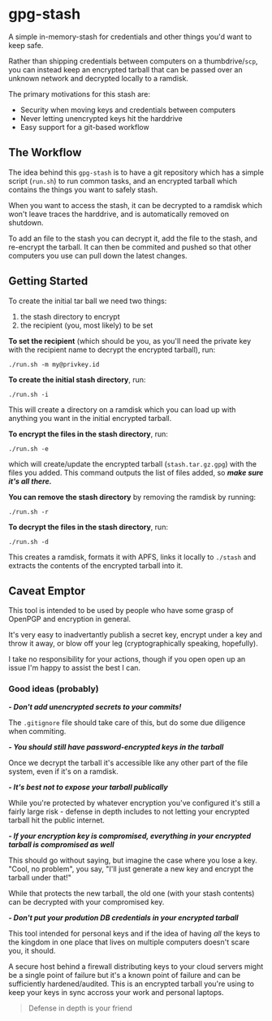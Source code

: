 # gpg-stash

A simple in-memory-stash for credentials and other things you'd want to keep safe.

Rather than shipping credentials between computers on a thumbdrive/`scp`, you can instead keep an encrypted tarball that can be passed over an unknown network and decrypted locally to a ramdisk.

The primary motivations for this stash are:

- Security when moving keys and credentials between computers
- Never letting unencrypted keys hit the harddrive
- Easy support for a git-based workflow

## The Workflow

The idea behind this `gpg-stash` is to have a git repository which has a simple script (`run.sh`) to run common tasks, and an encrypted tarball which contains the things you want to safely stash.

When you want to access the stash, it can be decrypted to a ramdisk which won't leave traces the harddrive, and is automatically removed on shutdown.

To add an file to the stash you can decrypt it, add the file to the stash, and re-encrypt the tarball. It can then be commited and pushed so that other computers you use can pull down the latest changes.

## Getting Started

To create the initial tar ball we need two things:

1. the stash directory to encrypt
2. the recipient (you, most likely) to be set

**To set the recipient** (which should be you, as you'll need the private key with the recipient name to decrypt the encrypted tarball), run:

```
./run.sh -m my@privkey.id
```

**To create the initial stash directory**, run:

```
./run.sh -i
```

This will create a directory on a ramdisk which you can load up with anything you want in the initial encrypted tarball.

**To encrypt the files in the stash directory**, run:

```
./run.sh -e
```

which will create/update the encrypted tarball (`stash.tar.gz.gpg`)  with the files you added. This command outputs the list of files added, so ***make sure it's all there.***

**You can remove the stash directory** by removing the ramdisk by running:

```
./run.sh -r
```

**To decrypt the files in the stash directory**, run:

```
./run.sh -d
```

This creates a ramdisk, formats it with APFS, links it locally to `./stash` and extracts the contents of the encrypted tarball into it. 

## Caveat Emptor

This tool is intended to be used by people who have some grasp of OpenPGP and encryption in general.

It's very easy to inadvertantly publish a secret key, encrypt under a key and throw it away, or blow off your leg (cryptographically speaking, hopefully). 

I take no responsibility for your actions, though if you open open up an issue I'm happy to assist the best I can.

### Good ideas (probably)

***- Don't add unencrypted secrets to your commits!***

The `.gitignore` file should take care of this, but do some due diligence when commiting.

***- You should still have password-encrypted keys in the tarball***

Once we decrypt the tarball it's accessible like any other part of the file system, even if it's on a ramdisk.

***- It's best not to expose your tarball publically***

While you're protected by whatever encryption you've configured it's still a fairly large risk - defense in depth includes to not letting your encrypted tarball hit the public internet.

***- If your encryption key is compromised, everything in your encrypted tarball is compromised as well***

This should go without saying, but imagine the case where you lose a key. "Cool, no problem", you say, "I'll just generate a new key and encrypt the tarball under that!" 

While that protects the new tarball, the old one (with your stash contents) can be decrypted with your compromised key.

***- Don't put your prodution DB credentials in your encrypted tarball***

This tool intended for personal keys and if the idea of having *all* the keys to the kingdom in one place that lives on multiple computers doesn't scare you, it should.

A secure host behind a firewall distributing keys to your cloud servers might be a single point of failure but it's a known point of failure and can be sufficiently hardened/audited. This is an encrypted tarball you're using to keep your keys in sync accross your work and personal laptops.

> Defense in depth is your friend
